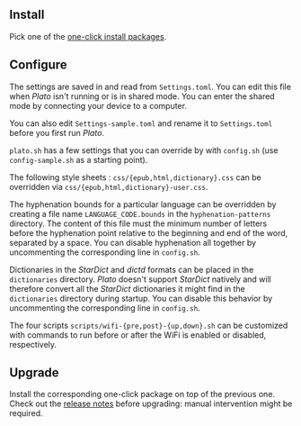 ## Install

Pick one of the [one-click install packages](https://www.mobileread.com/forums/showthread.php?t=314220).

## Configure

The settings are saved in and read from `Settings.toml`. You can edit this file when *Plato* isn't running or is in shared mode. You can enter the shared mode by connecting your device to a computer.

You can also edit `Settings-sample.toml` and rename it to `Settings.toml` before you first run *Plato*.

`plato.sh` has a few settings that you can override by with `config.sh` (use `config-sample.sh` as a starting point).

The following style sheets : `css/{epub,html,dictionary}.css` can be overridden via `css/{epub,html,dictionary}-user.css`.

The hyphenation bounds for a particular language can be overridden by creating a file name `LANGUAGE_CODE.bounds` in the `hyphenation-patterns` directory. The content of this file must the minimum number of letters before the hyphenation point relative to the beginning and end of the word, separated by a space. You can disable hyphenation all together by uncommenting the corresponding line in `config.sh`.

Dictionaries in the *StarDict* and *dictd* formats can be placed in the `dictionaries` directory. *Plato* doesn't support *StarDict* natively and will therefore convert all the *StarDict* dictionaries it might find in the `dictionaries` directory during startup. You can disable this behavior by uncommenting the corresponding line in `config.sh`.

The four scripts `scripts/wifi-{pre,post}-{up,down}.sh` can be customized with commands to run before or after the WiFi is enabled or disabled, respectively.

## Upgrade

Install the corresponding one-click package on top of the previous one. Check out the [release notes](https://github.com/baskerville/plato/releases) before upgrading: manual intervention might be required.
